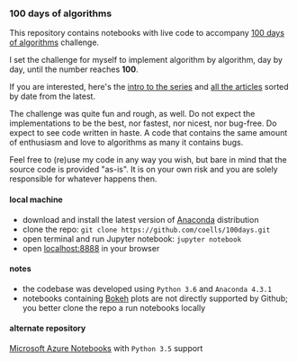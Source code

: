 
### 100 days of algorithms

This repository contains notebooks with live code to accompany [100 days of algorithms](https://medium.com/100-days-of-algorithms) challenge.

I set the challenge for myself to implement algorithm by algorithm, day by day, until the number reaches **100**.

If you are interested, here's the [intro to the series](https://medium.com/100-days-of-algorithms/100-days-of-algorithms-challenge-41996f7e1ec8) and [all the articles](https://medium.com/100-days-of-algorithms/latest) sorted by date from the latest.

The challenge was quite fun and rough, as well. Do not expect the implementations to be the best, nor fastest, nor nicest, nor bug-free. Do expect to see code written in haste. A code that contains the same amount of enthusiasm and love to algorithms as many it contains bugs.

Feel free to (re)use my code in any way you wish, but bare in mind that the source code is provided "as-is". It is on your own risk and you are solely responsible for whatever happens then.

#### local machine

* download and install the latest version of [Anaconda](https://www.continuum.io/downloads) distribution
* clone the repo: `git clone https://github.com/coells/100days.git`
* open terminal and run Jupyter notebook: `jupyter notebook`
* open [localhost:8888](http://localhost:8888/tree) in your browser

#### notes

* the codebase was developed using `Python 3.6` and `Anaconda 4.3.1`
* notebooks containing [Bokeh](http://bokeh.pydata.org/en/latest/) plots are not directly supported by Github; you better clone the repo a run notebooks locally

#### alternate repository

[Microsoft Azure Notebooks](https://notebooks.azure.com/coells/libraries/100days) with `Python 3.5` support


